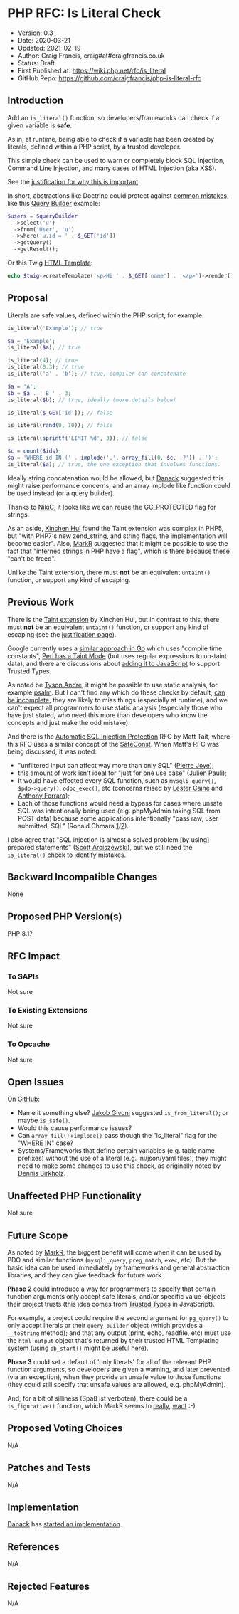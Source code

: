 # PHP RFC: Is Literal Check

* Version: 0.3
* Date: 2020-03-21
* Updated: 2021-02-19
* Author: Craig Francis, craig#at#craigfrancis.co.uk
* Status: Draft
* First Published at: https://wiki.php.net/rfc/is_literal
* GitHub Repo: https://github.com/craigfrancis/php-is-literal-rfc

## Introduction

Add an `is_literal()` function, so developers/frameworks can check if a given variable is **safe**.

As in, at runtime, being able to check if a variable has been created by literals, defined within a PHP script, by a trusted developer.

This simple check can be used to warn or completely block SQL Injection, Command Line Injection, and many cases of HTML Injection (aka XSS).

See the [justification for why this is important](https://github.com/craigfrancis/php-is-literal-rfc/blob/main/justification.md).

In short, abstractions like Doctrine could protect against [common mistakes](https://www.doctrine-project.org/projects/doctrine-orm/en/2.7/reference/security.html), like this [Query Builder](https://www.doctrine-project.org/projects/doctrine-orm/en/2.7/reference/query-builder.html#high-level-api-methods) example:

```php
$users = $queryBuilder
  ->select('u')
  ->from('User', 'u')
  ->where('u.id = ' . $_GET['id'])
  ->getQuery()
  ->getResult();
```

Or this Twig [HTML Template](https://twig.symfony.com/doc/2.x/recipes.html#loading-a-template-from-a-string):

```php
echo $twig->createTemplate('<p>Hi ' . $_GET['name'] . '</p>')->render();
```

## Proposal

Literals are safe values, defined within the PHP script, for example:

```php
is_literal('Example'); // true

$a = 'Example';
is_literal($a); // true

is_literal(4); // true
is_literal(0.3); // true
is_literal('a' . 'b'); // true, compiler can concatenate

$a = 'A';
$b = $a . ' B ' . 3;
is_literal($b); // true, ideally (more details below)

is_literal($_GET['id']); // false

is_literal(rand(0, 10)); // false

is_literal(sprintf('LIMIT %d', 3)); // false

$c = count($ids);
$a = 'WHERE id IN (' . implode(',', array_fill(0, $c, '?')) . ')';
is_literal($a); // true, the one exception that involves functions.
```

Ideally string concatenation would be allowed, but [Danack](https://github.com/Danack/RfcLiteralString/issues/5) suggested this might raise performance concerns, and an array implode like function could be used instead (or a query builder).

Thanks to [NikiC](https://chat.stackoverflow.com/transcript/message/51565346#51565346), it looks like we can reuse the GC_PROTECTED flag for strings.

As an aside, [Xinchen Hui](https://news-web.php.net/php.internals/87396) found the Taint extension was complex in PHP5, but "with PHP7's new zend_string, and string flags, the implementation will become easier". Also, [MarkR](https://chat.stackoverflow.com/transcript/message/48927813#48927813) suggested that it might be possible to use the fact that "interned strings in PHP have a flag", which is there because these "can't be freed".

Unlike the Taint extension, there must **not** be an equivalent `untaint()` function, or support any kind of escaping.

## Previous Work

There is the [Taint extension](https://github.com/laruence/taint) by Xinchen Hui, but in contrast to this, there must **not** be an equivalent `untaint()` function, or support any kind of escaping (see the [justification page](https://github.com/craigfrancis/php-is-literal-rfc/blob/main/justification.md)).

Google currently uses a [similar approach in Go](https://github.com/craigfrancis/php-is-literal-rfc/blob/main/justification.md#go-implementation) which uses "compile time constants", [Perl has a Taint Mode](https://github.com/craigfrancis/php-is-literal-rfc/blob/main/justification.md#perl-implementation) (but uses regular expressions to un-taint data), and there are discussions about [adding it to JavaScript](https://github.com/craigfrancis/php-is-literal-rfc/blob/main/justification.md#javascript-implementation) to support Trusted Types.

As noted be [Tyson Andre](https://news-web.php.net/php.internals/109192), it might be possible to use static analysis, for example [psalm](https://psalm.dev/). But I can't find any which do these checks by default, [can be incomplete](https://github.com/vimeo/psalm/commit/2122e4a1756dac68a83ec3f5abfbc60331630781), they are likely to miss things (especially at runtime), and we can't expect all programmers to use static analysis (especially those who have just stated, who need this more than developers who know the concepts and just make the odd mistake).

And there is the [Automatic SQL Injection Protection](https://wiki.php.net/rfc/sql_injection_protection) RFC by Matt Tait, where this RFC uses a similar concept of the [SafeConst](https://wiki.php.net/rfc/sql_injection_protection#safeconst). When Matt's RFC was being discussed, it was noted:

* "unfiltered input can affect way more than only SQL" ([Pierre Joye](https://news-web.php.net/php.internals/87355));
* this amount of work isn't ideal for "just for one use case" ([Julien Pauli](https://news-web.php.net/php.internals/87647));
* It would have effected every SQL function, such as `mysqli_query()`, `$pdo->query()`, `odbc_exec()`, etc (concerns raised by [Lester Caine](https://news-web.php.net/php.internals/87436) and [Anthony Ferrara](https://news-web.php.net/php.internals/87650));
* Each of those functions would need a bypass for cases where unsafe SQL was intentionally being used (e.g. phpMyAdmin taking SQL from POST data) because some applications intentionally "pass raw, user submitted, SQL" (Ronald Chmara [1](https://news-web.php.net/php.internals/87406)/[2](https://news-web.php.net/php.internals/87446)).

I also agree that "SQL injection is almost a solved problem [by using] prepared statements" ([Scott Arciszewski](https://news-web.php.net/php.internals/87400)), but we still need the `is_literal()` check to identify mistakes.

## Backward Incompatible Changes

None

## Proposed PHP Version(s)

PHP 8.1?

## RFC Impact

### To SAPIs

Not sure

### To Existing Extensions

Not sure

### To Opcache

Not sure

## Open Issues

On [GitHub](https://github.com/craigfrancis/php-is-literal-rfc/issues):

- Name it something else? [Jakob Givoni](https://news-web.php.net/php.internals/109197) suggested `is_from_literal()`; or maybe `is_safe()`.
- Would this cause performance issues?
- Can `array_fill()`+`implode()` pass though the "is_literal" flag for the "WHERE IN" case?
- Systems/Frameworks that define certain variables (e.g. table name prefixes) without the use of a literal (e.g. ini/json/yaml files), they might need to make some changes to use this check, as originally noted by [Dennis Birkholz](https://news-web.php.net/php.internals/87667).

## Unaffected PHP Functionality

Not sure

## Future Scope

As noted by [MarkR](https://chat.stackoverflow.com/transcript/message/51573226#51573226), the biggest benefit will come when it can be used by PDO and similar functions (`mysqli_query`, `preg_match`, `exec`, etc). But the basic idea can be used immediately by frameworks and general abstraction libraries, and they can give feedback for future work.

**Phase 2** could introduce a way for programmers to specify that certain function arguments only accept safe literals, and/or specific value-objects their project trusts (this idea comes from [Trusted Types](https://web.dev/trusted-types/) in JavaScript).

For example, a project could require the second argument for `pg_query()` to only accept literals or their `query_builder` object (which provides a `__toString` method); and that any output (print, echo, readfile, etc) must use the `html_output` object that's returned by their trusted HTML Templating system (using `ob_start()` might be useful here).

**Phase 3** could set a default of 'only literals' for all of the relevant PHP function arguments, so developers are given a warning, and later prevented (via an exception), when they provide an unsafe value to those functions (they could still specify that unsafe values are allowed, e.g. phpMyAdmin).

And, for a bit of silliness (Spaß ist verboten), there could be a `is_figurative()` function, which MarkR seems to [really](https://chat.stackoverflow.com/transcript/message/48927770#48927770), [want](https://chat.stackoverflow.com/transcript/message/51573091#51573091) :-)

## Proposed Voting Choices

N/A

## Patches and Tests

N/A

## Implementation

[Danack](https://github.com/Danack/) has [started an implementation](https://github.com/php/php-src/compare/master...Danack:is_literal_attempt_two).

## References

N/A

## Rejected Features

N/A
